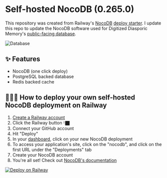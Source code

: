 # Self-hosted NocoDB (0.265.0)

This repository was created from Railway's [NocoDB](https://github.com/nocodb/nocodb) [deploy starter](https://github.com/railwayapp-templates/nocodb/). I update this repo to update the NocoDB software used for Digitized Diasporic Memory's [public-facing database](https://diasporamemory.com/database/).

![Database](https://user-images.githubusercontent.com/55474996/167480805-7fdb28c9-b387-4cec-8837-f18e6d1732a9.png)


## ✨ Features

- NocoDB (one click deploy)
- PostgreSQL backed database
- Redis backed cache

## 💁🏿‍♀️ How to deploy your own self-hosted NocoDB deployment on Railway

1. [Create a Railway account](https://railway.app?referralCode=7ENqQl)
2. Click the Railway button 👇🏿
3. Connect your GitHub account
4. Hit "Deploy"
5. In your [dashboard](https://railway.app/dashboard), click on your new NocoDB deployment
6. To access your application's site, click on the "nocodb", and click on the first URL under the "Deployments" tab
7. Create your NocoDB account
8. You're all set! Check out [NocoDB's documentation](https://docs.nocodb.com/)

[![Deploy on Railway](https://railway.app/button.svg)](https://railway.app/template/opu-NU?referralCode=7ENqQl)
